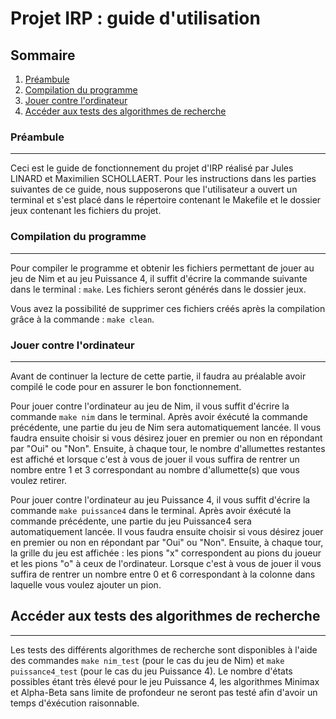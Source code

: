 # Projet IRP : guide d'utilisation

## Sommaire
1. [Préambule](#Préambule)
2. [Compilation du programme](#Compilation-du-programme)
3. [Jouer contre l'ordinateur](#Jouer-contre-l'ordinateur)
4. [Accéder aux tests des algorithmes de recherche](#Accéder-aux-tests-des-algorithmes-de-recherche)

### Préambule
***
Ceci est le guide de fonctionnement du projet d'IRP réalisé par Jules LINARD et Maximilien SCHOLLAERT. Pour les instructions dans les parties suivantes de ce guide, nous supposerons que l'utilisateur a ouvert un terminal et s'est placé dans le répertoire contenant le Makefile et le dossier jeux contenant les fichiers du projet.

### Compilation du programme
***
Pour compiler le programme et obtenir les fichiers permettant de jouer au jeu de Nim et au jeu Puissance 4, il suffit d'écrire la commande suivante dans le terminal : `make`. Les fichiers seront générés dans le dossier jeux.

Vous avez la possibilité de supprimer ces fichiers créés après la compilation grâce à la commande : `make clean`.

### Jouer contre l'ordinateur
***
Avant de continuer la lecture de cette partie, il faudra au préalable avoir compilé le code pour en assurer le bon fonctionnement.

Pour jouer contre l'ordinateur au jeu de Nim, il vous suffit d'écrire la commande `make nim` dans le terminal. Après avoir éxécuté la commande précédente, une partie du jeu de Nim sera automatiquement lancée. Il vous faudra ensuite choisir si vous désirez jouer en premier ou non en répondant par "Oui" ou "Non". Ensuite, à chaque tour, le nombre d'allumettes restantes est affiché et lorsque c'est à vous de jouer il vous suffira de rentrer un nombre entre 1 et 3 correspondant au nombre d'allumette(s) que vous voulez retirer.

Pour jouer contre l'ordinateur au jeu Puissance 4, il vous suffit d'écrire la commande `make puissance4` dans le terminal. Après avoir éxécuté la commande précédente, une partie du jeu Puissance4 sera automatiquement lancée. Il vous faudra ensuite choisir si vous désirez jouer en premier ou non en répondant par "Oui" ou "Non". Ensuite, à chaque tour, la grille du jeu est affichée : les pions "x" correspondent au pions du joueur et les pions "o" à ceux de l'ordinateur. Lorsque c'est à vous de jouer il vous suffira de rentrer un nombre entre 0 et 6 correspondant à la colonne dans laquelle vous voulez ajouter un pion.



## Accéder aux tests des algorithmes de recherche
***
Les tests des différents algorithmes de recherche sont disponibles à l'aide des commandes `make nim_test` (pour le cas du jeu de Nim) et `make puissance4_test` (pour le cas du jeu Puissance 4). Le nombre d'états possibles étant très élevé pour le jeu Puissance 4, les algorithmes Minimax et Alpha-Beta sans limite de profondeur ne seront pas testé afin d'avoir un temps d'éxécution raisonnable.